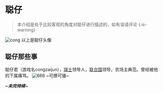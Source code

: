 # 聪仔<!-- {docsify-ignore-all} -->
> 本介绍是处于比较客观的角度对聪仔进行描述的，如有误请评论
> {.is-warning}

![cong](https://img-cdn.yvmou.cn/pigo/202412161809794.jpeg)
以上是聪仔头像





## 聪仔那些事
聪仔君（游戏名congzaijun），[瑞士](/国家WIKI/瑞士)领导人，[联合国](/同盟WIKI/联合国)领导，农场主典范。曾经被他的下属痛骂。
![666](https://img-cdn.yvmou.cn/pigo/202412161809804.png)
~可撩可骚~

***~未完待续~***